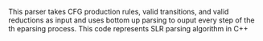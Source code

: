 This parser takes CFG production rules, valid transitions, and valid reductions as input and uses bottom up parsing to ouput every step of the th eparsing process. This code represents SLR parsing algorithm in C++

